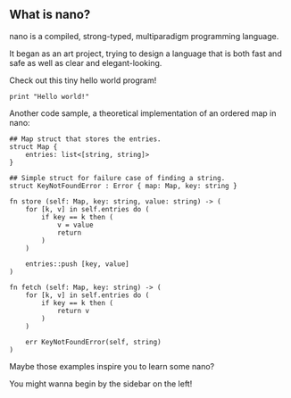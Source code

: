 ## What is nano?

nano is a compiled, strong-typed, multiparadigm programming language.

It began as an art project, trying to design a language that is both fast and safe as well as clear and elegant-looking.

Check out this tiny hello world program!

```nano
print "Hello world!"
```

Another code sample, a theoretical implementation of an ordered map in nano:

```nano
## Map struct that stores the entries.
struct Map {
	entries: list<[string, string]>
}

## Simple struct for failure case of finding a string.
struct KeyNotFoundError : Error { map: Map, key: string }

fn store (self: Map, key: string, value: string) -> (
	for [k, v] in self.entries do (
		if key == k then (
			v = value
			return
		)
	)

	entries::push [key, value]
)

fn fetch (self: Map, key: string) -> (
	for [k, v] in self.entries do (
		if key == k then (
			return v
		)
	)

	err KeyNotFoundError(self, string)
)
```

Maybe those examples inspire you to learn some nano?

You might wanna begin by the sidebar on the left!
